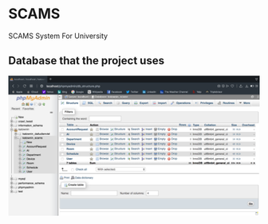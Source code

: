 # SCAMS
SCAMS System For University
## Database that the project uses
![Database Name: katownin_scams](dbpictures/DB.png)

